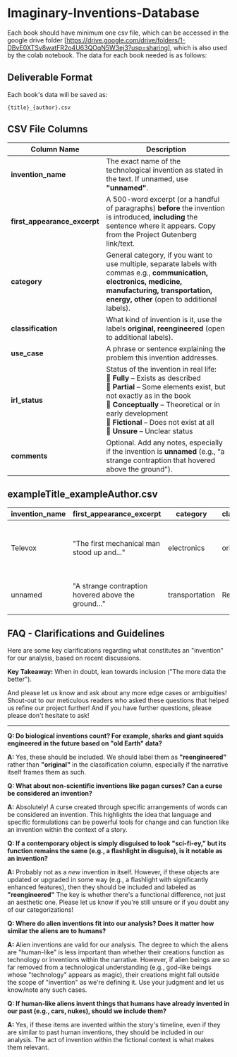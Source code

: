 # Imaginary-Inventions-Database
Each book should have minimum one csv file, which can be accessed in the google drive folder [https://drive.google.com/drive/folders/1-DBvE0XTSv8watFR2o4U63QOqN5W3ej3?usp=sharing], which is also used by the colab notebook. The data for each book needed is as follows:

##  Deliverable Format  

Each book's data will be saved as:  
```plaintext
{title}_{author}.csv
```
## CSV File Columns  

| Column Name                | Description |
|----------------------------|-------------|
| **invention_name**         | The exact name of the technological invention as stated in the text. If unnamed, use **"unnamed"**. |
| **first_appearance_excerpt** | A 500-word excerpt (or a handful of paragraphs) **before** the invention is introduced, **including** the sentence where it appears. Copy from the Project Gutenberg link/text. |
| **category**               | General category, if you want to use multiple, separate labels with commas e.g., **communication, electronics, medicine, manufacturing, transportation, energy, other** (open to additional labels). |
| **classification**         | What kind of invention is it, use the labels **original, reengineered** (open to additional labels). |
| **use_case**               | A phrase or sentence explaining the problem this invention addresses. |
| **irl_status**             | Status of the invention in real life: <br> 🔹 **Fully** – Exists as described <br> 🔹 **Partial** – Some elements exist, but not exactly as in the book <br> 🔹 **Conceptually** – Theoretical or in early development <br> 🔹 **Fictional** – Does not exist at all <br> 🔹 **Unsure** – Unclear status |
| **comments**               | Optional. Add any notes, especially if the invention is **unnamed** (e.g., “a strange contraption that hovered above the ground”). |



## exampleTitle_exampleAuthor.csv

| invention_name | first_appearance_excerpt | category | classification | use_case | irl_status | comments |
|---------------|--------------------------|----------|--------------|----------|------------|----------|
| Televox | "The first mechanical man stood up and..." | electronics | original | Assists humans with tasks | Partial | Early robots like ASIMO exist, but not as advanced. |
| unnamed | "A strange contraption hovered above the ground..." | transportation | Reengineered | Flying personal transport | Fictional | Described as a "floating disk." |


## FAQ - Clarifications and Guidelines

Here are some key clarifications regarding what constitutes an "invention" for our analysis, based on recent discussions.

**Key Takeaway:** When in doubt, lean towards inclusion ("The more data the better").

And please let us know and ask about any more edge cases or ambiguities! Shout-out to our meticulous readers who asked these questions that helped us refine our project further! And if you have further questions, please please don't hesitate to ask!

---

**Q: Do biological inventions count? For example, sharks and giant squids engineered in the future based on "old Earth" data?**

**A:** Yes, these should be included. We should label them as **"reengineered"** rather than **"original"** in the classification column, especially if the narrative itself frames them as such. 

**Q: What about non-scientific inventions like pagan curses? Can a curse be considered an invention?**

**A:** Absolutely! A curse created through specific arrangements of words can be considered an invention. This highlights the idea that language and specific formulations can be powerful tools for change and can function like an invention within the context of a story.


**Q: If a contemporary object is simply disguised to look "sci-fi-ey," but its function remains the same (e.g., a flashlight in disguise), is it notable as an invention?**

**A:** Probably not as a *new* invention in itself. However, if these objects are updated or upgraded in some way (e.g., a flashlight with significantly enhanced features), then they should be included and labeled as **"reengineered"** The key is whether there's a functional difference, not just an aesthetic one. Please let us know if you're still unsure or if you doubt any of our categorizations!

**Q: Where do alien inventions fit into our analysis? Does it matter how similar the aliens are to humans?**

**A:** Alien inventions are valid for our analysis. The degree to which the aliens are "human-like" is less important than whether their creations function as technology or inventions within the narrative. However, if alien beings are so far removed from a technological understanding (e.g., god-like beings whose "technology" appears as magic), their creations might fall outside the scope of "invention" as we're defining it. Use your judgment and let us know/note any such cases.


**Q: If human-like aliens invent things that humans have already invented in our past (e.g., cars, nukes), should we include them?**

**A:** Yes, if these items are invented within the story's timeline, even if they are similar to past human inventions, they should be included in our analysis. The act of invention within the fictional context is what makes them relevant.

